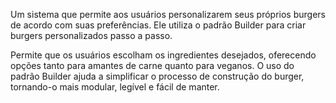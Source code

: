 

Um sistema que permite aos usuários personalizarem seus próprios burgers de acordo com suas preferências. Ele utiliza o padrão Builder para criar burgers personalizados passo a passo.

Permite que os usuários escolham os ingredientes desejados, oferecendo opções tanto para amantes de carne quanto para veganos. O uso do padrão Builder ajuda a simplificar o processo de construção do burger, tornando-o mais modular, legível e fácil de manter.

